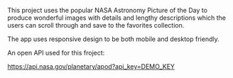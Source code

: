 This project uses the popular NASA Astronomy Picture of the Day to produce wonderful images with details and lengthy descriptions which the users can scroll through and save to the favorites collection.

The app uses responsive design to be both mobile and desktop friendly. 

An open API used for this froject: 

https://api.nasa.gov/planetary/apod?api_key=DEMO_KEY
